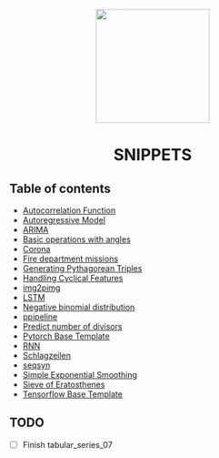 <p align="center"><img width="200" src="https://upload.wikimedia.org/wikipedia/commons/7/70/RightBrainDominant.jpg"></p>
<h1 align="center">SNIPPETS</h1>

## Table of contents

- [Autocorrelation Function](acf/acf.ipynb)
- [Autoregressive Model](ar_model/ar_model.ipynb)
- [ARIMA](arima/arima.ipynb)
- [Basic operations with angles](basic_operations_with_angles/basic_operations_with_angles.ipynb)
- [Corona](corona/corona.ipynb)
- [Fire department missions](fire_department_missions/missions.ipynb)
- [Generating Pythagorean Triples](generating_pythagorean_triples/generating_pythagorean_triples.ipynb)
- [Handling Cyclical Features](handling_cyclical_features/handling_cyclical_features.ipynb)
- [img2pimg](img2pimg/)
- [LSTM](lstm/lstm.ipynb)
- [Negative binomial distribution](negative_binomial_distribution/negative_binomial_distribution.ipynb)
- [ppipeline](ppipeline/)
- [Predict number of divisors](predict_number_of_divisors/predict_number_of_divisors.ipynb)
- [Pytorch Base Template](pytorch_base_template/pytorch_base_template.ipynb)
- [RNN](rnn/rnn.ipynb)
- [Schlagzeilen](schlagzeilen/schlagzeilen.ipynb)
- [seqsyn](seqsyn/seqsyn.ipynb)
- [Simple Exponential Smoothing](ses/ses.ipynb)
- [Sieve of Eratosthenes](sieve_of_eratosthenes/sieve_of_eratosthenes.ipynb)
- [Tensorflow Base Template](tensorflow_base_template/tensorflow_base_template.ipynb)

## TODO

- [ ] Finish tabular_series_07
